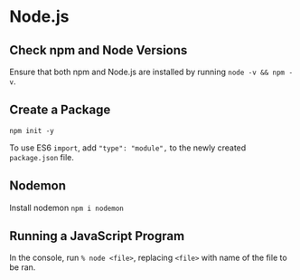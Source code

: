 # Node.js

## Check npm and Node Versions
Ensure that both npm and Node.js are installed by running `node -v && npm -v`.

## Create a Package
```
npm init -y
```
To use ES6 `import`, add `"type": "module",` to the newly created `package.json` file.

## Nodemon
Install nodemon `npm i nodemon`

## Running a JavaScript Program
In the console, run `% node <file>`, replacing `<file>` with name of the file to be ran.
